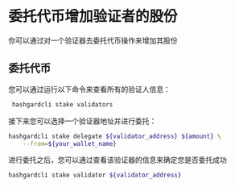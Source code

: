 # 委托代币增加验证者的股份
你可以通过对一个验证器去委托代币操作来增加其股份

## 委托代币
您可以通过运行以下命令来查看所有的验证人信息：
```bash
 hashgardcli stake validators 
```

接下来您可以选择一个验证器地址并进行委托：
```bash
hashgardcli stake delegate ${validator_address} ${amount} \
    --from=${your_wallet_name}
```

进行委托之后，您可以通过查看该验证器的信息来确定您是否委托成功
```bash
hashgardcli stake validator ${validator_address}
```

